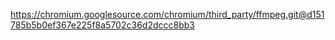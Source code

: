 https://chromium.googlesource.com/chromium/third_party/ffmpeg.git@d151785b5b0ef367e225f8a5702c36d2dccc8bb3
